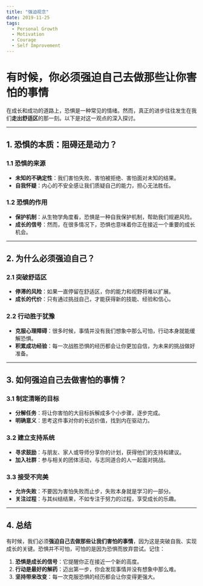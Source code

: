 ```yaml
---
title: "强迫观念"
date: 2019-11-25
tags:
  - Personal Growth
  - Motivation
  - Courage
  - Self Improvement
---
```


# 有时候，你必须强迫自己去做那些让你害怕的事情

在成长和成功的道路上，恐惧是一种常见的情绪。然而，真正的进步往往发生在我们**走出舒适区**的那一刻。以下是对这一观点的深入探讨。

---

## 1. **恐惧的本质：阻碍还是动力？**

### 1.1 恐惧的来源
- **未知的不确定性**：我们害怕失败、害怕被拒绝、害怕面对未知的结果。
- **自我怀疑**：内心的不安全感让我们质疑自己的能力，担心无法胜任。

### 1.2 恐惧的作用
- **保护机制**：从生物学角度看，恐惧是一种自我保护机制，帮助我们规避风险。
- **成长的信号**：然而，在很多情况下，恐惧也意味着你正在接近一个重要的成长机会。

---

## 2. **为什么必须强迫自己？**

### 2.1 突破舒适区
- **停滞的风险**：如果一直停留在舒适区，你的能力和视野将难以扩展。
- **成长的代价**：只有通过挑战自己，才能获得新的技能、经验和信心。

### 2.2 行动胜于犹豫
- **克服心理障碍**：很多时候，事情并没有我们想象中那么可怕，行动本身就能缓解恐惧。
- **积累成功经验**：每一次战胜恐惧的经历都会让你更加自信，为未来的挑战做好准备。

---

## 3. **如何强迫自己去做害怕的事情？**

### 3.1 制定清晰的目标
- **分解任务**：将让你害怕的大目标拆解成多个小步骤，逐步完成。
- **明确意义**：思考这件事对你的长远价值，找到内在驱动力。

### 3.2 建立支持系统
- **寻求鼓励**：与朋友、家人或导师分享你的计划，获得他们的支持和建议。
- **加入社群**：参与相关的团体活动，与志同道合的人一起面对挑战。

### 3.3 接受不完美
- **允许失败**：不要因为害怕失败而止步，失败本身就是学习的一部分。
- **关注过程**：与其纠结结果，不如专注于努力的过程，享受成长的乐趣。

---

## 4. **总结**

有时候，我们必须**强迫自己去做那些让我们害怕的事情**，因为这是突破自我、实现成长的关键。恐惧并不可怕，可怕的是因为恐惧而放弃尝试。记住：
1. **恐惧是成长的信号**：它提醒你正在接近一个新的高度。
2. **行动是最好的解药**：迈出第一步，你会发现事情并没有想象中那么难。
3. **坚持带来改变**：每一次克服恐惧的经历都会让你变得更强大。
